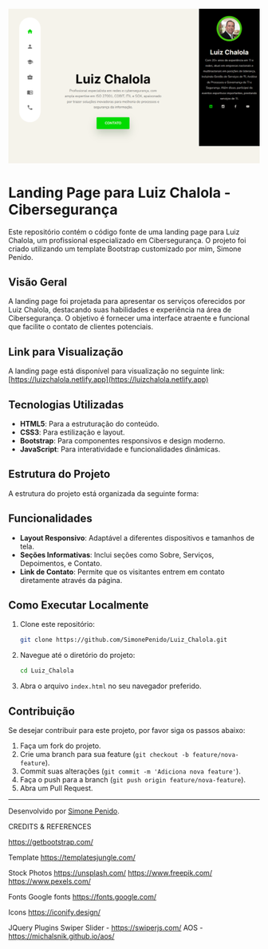 ![Capa](images/Capa.png)

# Landing Page para Luiz Chalola - Cibersegurança

Este repositório contém o código fonte de uma landing page para Luiz Chalola, um profissional especializado em Cibersegurança. O projeto foi criado utilizando um template Bootstrap customizado por mim, Simone Penido.

## Visão Geral

A landing page foi projetada para apresentar os serviços oferecidos por Luiz Chalola, destacando suas habilidades e experiência na área de Cibersegurança. O objetivo é fornecer uma interface atraente e funcional que facilite o contato de clientes potenciais.

## Link para Visualização

A landing page está disponível para visualização no seguinte link:
[https://luizchalola.netlify.app](https://luizchalola.netlify.app)

## Tecnologias Utilizadas

- **HTML5**: Para a estruturação do conteúdo.
- **CSS3**: Para estilização e layout.
- **Bootstrap**: Para componentes responsivos e design moderno.
- **JavaScript**: Para interatividade e funcionalidades dinâmicas.

## Estrutura do Projeto

A estrutura do projeto está organizada da seguinte forma:

## Funcionalidades

- **Layout Responsivo**: Adaptável a diferentes dispositivos e tamanhos de tela.
- **Seções Informativas**: Inclui seções como Sobre, Serviços, Depoimentos, e Contato.
- **Link de Contato**: Permite que os visitantes entrem em contato diretamente através da página.

## Como Executar Localmente

1. Clone este repositório:
    ```bash
    git clone https://github.com/SimonePenido/Luiz_Chalola.git
    ```

2. Navegue até o diretório do projeto:
    ```bash
    cd Luiz_Chalola
    ```

3. Abra o arquivo `index.html` no seu navegador preferido.

## Contribuição

Se desejar contribuir para este projeto, por favor siga os passos abaixo:

1. Faça um fork do projeto.
2. Crie uma branch para sua feature (`git checkout -b feature/nova-feature`).
3. Commit suas alterações (`git commit -m 'Adiciona nova feature'`).
4. Faça o push para a branch (`git push origin feature/nova-feature`).
5. Abra um Pull Request.

---

Desenvolvido por [Simone Penido](https://github.com/SimonePenido).


CREDITS & REFERENCES

https://getbootstrap.com/

Template
https://templatesjungle.com/

Stock Photos
https://unsplash.com/
https://www.freepik.com/
https://www.pexels.com/

Fonts
Google fonts
https://fonts.google.com/

Icons
https://iconify.design/

JQuery Plugins
Swiper Slider - https://swiperjs.com/
AOS - https://michalsnik.github.io/aos/


